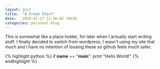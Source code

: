 ```yaml
---
layout: post
title:  "A Fresh Start"
date:   2016-07-27 11:36:05 +0430
categories: personal blog
---
```

This is somewhat like a place holder, for later when I actually start writing stuff. I finally decided to switch from wordpress, I wasn't using my site that much and I have no intention of loosing these so github feels much safer.


{% highlight python %}
if __name__ == "__main__":
    print "Hello World!"
{% endhighlight %}
